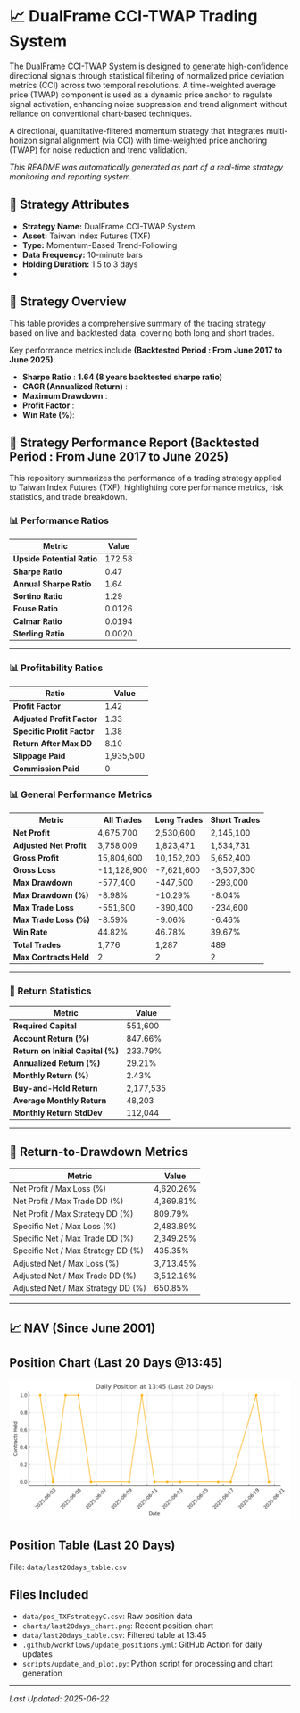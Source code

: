 # 📈 DualFrame CCI-TWAP Trading System

The DualFrame CCI-TWAP System is designed to generate high-confidence directional signals through statistical filtering of normalized price deviation metrics (CCI) across two temporal resolutions. A time-weighted average price (TWAP) component is used as a dynamic price anchor to regulate signal activation, enhancing noise suppression and trend alignment without reliance on conventional chart-based techniques.

A directional, quantitative-filtered momentum strategy that integrates multi-horizon signal alignment (via CCI) with time-weighted price anchoring (TWAP) for noise reduction and trend validation.

*This README was automatically generated as part of a real-time strategy monitoring and reporting system.*

## 📌 Strategy Attributes

- **Strategy Name:** DualFrame CCI-TWAP System  
- **Asset:** Taiwan Index Futures (TXF)    
- **Type:** Momentum-Based Trend-Following  
- **Data Frequency:** 10-minute bars  
- **Holding Duration:** 1.5 to 3 days
- 
## 📌 Strategy Overview

This table provides a comprehensive summary of the trading strategy based on live and backtested data, covering both long and short trades.

Key performance metrics include **(Backtested Period : From June 2017 to June 2025)**:
- **Sharpe Ratio** : **1.64 (8 years backtested sharpe ratio)**
- **CAGR (Annualized Return)** : 
- **Maximum Drawdown** : 
- **Profit Factor** : 
- **Win Rate (%)**: 

## 📌 Strategy Performance Report **(Backtested Period : From June 2017 to June 2025)**

This repository summarizes the performance of a trading strategy applied to Taiwan Index Futures (TXF), highlighting core performance metrics, risk statistics, and trade breakdown.

### 📊 Performance Ratios

| Metric | Value |
|--------|-------|
| **Upside Potential Ratio** | 172.58 |
| **Sharpe Ratio** | 0.47 |
| **Annual Sharpe Ratio** | 1.64 |
| **Sortino Ratio** | 1.29 |
| **Fouse Ratio** | 0.0126 |
| **Calmar Ratio** | 0.0194 |
| **Sterling Ratio** | 0.0020 |

---

### 📊 Profitability Ratios

| Ratio | Value |
|-------|-------|
| **Profit Factor** | 1.42 |
| **Adjusted Profit Factor** | 1.33 |
| **Specific Profit Factor** | 1.38 |
| **Return After Max DD** | 8.10 |
| **Slippage Paid** | 1,935,500 |
| **Commission Paid** | 0 |

### 📊 General Performance Metrics

| Metric | All Trades | Long Trades | Short Trades |
|--------|------------|-------------|--------------|
| **Net Profit** | 4,675,700 | 2,530,600 | 2,145,100 |
| **Adjusted Net Profit** | 3,758,009 | 1,823,471 | 1,534,731 |
| **Gross Profit** | 15,804,600 | 10,152,200 | 5,652,400 |
| **Gross Loss** | -11,128,900 | -7,621,600 | -3,507,300 |
| **Max Drawdown** | -577,400 | -447,500 | -293,000 |
| **Max Drawdown (%)** | -8.98% | -10.29% | -8.04% |
| **Max Trade Loss** | -551,600 | -390,400 | -234,600 |
| **Max Trade Loss (%)** | -8.59% | -9.06% | -6.46% |
| **Win Rate** | 44.82% | 46.78% | 39.67% |
| **Total Trades** | 1,776 | 1,287 | 489 |
| **Max Contracts Held** | 2 | 2 | 2 |

---

### 📌 Return Statistics

| Metric | Value |
|--------|-------|
| **Required Capital** | 551,600 |
| **Account Return (%)** | 847.66% |
| **Return on Initial Capital (%)** | 233.79% |
| **Annualized Return (%)** | 29.21% |
| **Monthly Return (%)** | 2.43% |
| **Buy-and-Hold Return** | 2,177,535 |
| **Average Monthly Return** | 48,203 |
| **Monthly Return StdDev** | 112,044 |

---

## 🧮 Return-to-Drawdown Metrics

| Metric | Value |
|--------|-------|
| Net Profit / Max Loss (%) | 4,620.26% |
| Net Profit / Max Trade DD (%) | 4,369.81% |
| Net Profit / Max Strategy DD (%) | 809.79% |
| Specific Net / Max Loss (%) | 2,483.89% |
| Specific Net / Max Trade DD (%) | 2,349.25% |
| Specific Net / Max Strategy DD (%) | 435.35% |
| Adjusted Net / Max Loss (%) | 3,713.45% |
| Adjusted Net / Max Trade DD (%) | 3,512.16% |
| Adjusted Net / Max Strategy DD (%) | 650.85% |

---
## 📈 NAV (Since June 2001)



## Position Chart (Last 20 Days @13:45)

![Position Chart](charts/last20days_chart.png)

## Position Table (Last 20 Days)

File: `data/last20days_table.csv`

## Files Included

- `data/pos_TXFstrategyC.csv`: Raw position data
- `charts/last20days_chart.png`: Recent position chart
- `data/last20days_table.csv`: Filtered table at 13:45
- `.github/workflows/update_positions.yml`: GitHub Action for daily updates
- `scripts/update_and_plot.py`: Python script for processing and chart generation

---

_Last Updated: 2025-06-22_
